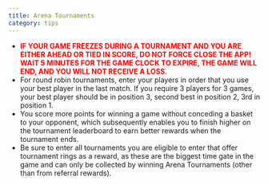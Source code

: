 ```yaml
---
title: Arena Tournaments
category: tips
---
```


* **<span style="color:red">IF YOUR GAME FREEZES DURING A TOURNAMENT AND YOU ARE EITHER AHEAD OR TIED IN SCORE, DO NOT FORCE CLOSE THE APP! WAIT 5 MINUTES FOR THE GAME CLOCK TO EXPIRE, THE GAME WILL END, AND YOU WILL NOT RECEIVE A LOSS.</span>**
* For round robin tournaments, enter your players in order that you use your best player in the last match. If you require 3 players for 3 games, your best player should be in position 3, second best in position 2, 3rd in position 1.
* You score more points for winning a game without conceding a basket to your opponent, which subsequently enables you to finish higher on the tournament leaderboard to earn better rewards when the tournament ends.
* Be sure to enter all tournaments you are eligible to enter that offer tournament rings as a reward, as these are the biggest time gate in the game and can only be collected by winning Arena Tournaments (other than from referral rewards).
